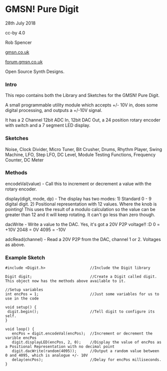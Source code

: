   # GMSN! Pure Digit
  28th July 2018
  
  cc-by 4.0
  
  Rob Spencer
  
  [gmsn.co.uk](https://gmsn.co.uk)
  
  [forum.gmsn.co.uk](https://forum.gmsn.co.uk)
  
  Open Source Synth Designs.
  
  ### Intro
  This repo contains both the Library and Sketches for the GMSN! Pure Digit.
  
  A small programmable utility module which accepts +/- 10V in,
  does some digital processing, and outputs a +/-10V signal.
  
  It has a 2 Channel 12bit ADC In, 12bit DAC Out, a 24
  position rotary encoder with switch and a 7 segment LED display.
  
  ### Sketches   
  Noise, Clock Divider, Micro Tuner, Bit Crusher, Drums, Rhythm Player, Swing Machine, LFO, Step LFO,
  DC Level, Module Testing Functions, Frequency Counter, DC Meter
  
  
  ### Methods
  
  encodeVal(value) - Call this to increment or decrement a value with the rotary encoder.
  
  display(digit, mode, dp) - The display has two modes:
                                1) Standard 0 - 9 digital digit.
                                2) Positional representation with 12 values. Where the knob is pointing!
                                   This uses the result of a modulo calculation so the value can be greater
                                   than 12 and it will keep rotating. It can't go less than zero though.
  
  dacWrite - Write a value to the DAC. Yes, it's got a 20V P2P voltage!! :D
             0    =   +10V
             2048 =   0V
             4095 =   -10V
  
  adcRead(channel) - Read a 20V P2P from the DAC, channel 1 or 2. Voltages as above.
  
  
  ### Example Sketch
  ```
  #include <Digit.h>                    //Include the Digit library
  
  Digit digit;                          //Create a Digit called digit. This object now has the methods above available to it.
  
  //Setup variables
  int encPos = 1;                       //Just some variables for us to use in the code
  
  void setup() {
   digit.begin();                       //Tell digit to configure its self.
  }
  
  void loop() {
     encPos = digit.encodeVal(encPos);  //Increment or decrement the varible encPos
     digit.displayLED(encPos, 2, 0);    //Display the value of encPos as a Positional Representation with no decimal point
     digit.dacWrite(random(4095));      //Output a random value between 0 and 4095, which is analogue +/- 10V
     delay(encPos);                     //Delay for encPos milliseconds.
  }
 ```
